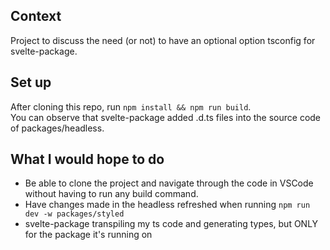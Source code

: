 ## Context

Project to discuss the need (or not) to have an optional option tsconfig for svelte-package.

## Set up

After cloning this repo, run ```npm install && npm run build```.  
You can observe that svelte-package added .d.ts files into the source code of packages/headless.

## What I would hope to do

* Be able to clone the project and navigate through the code in VSCode without having to run any build command.
* Have changes made in the headless refreshed when running ```npm run dev -w packages/styled```
* svelte-package transpiling my ts code and generating types, but ONLY for the package it's running on
